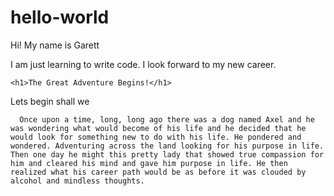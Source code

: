 # hello-world

Hi! My name is Garett

I am just learning to write code. I look forward to my new career.


<html>
  <head>
    
    
    <h1>The Great Adventure Begins!</h1>
  </head>
  <body>
    Lets begin shall we
    <p>
      
      Once upon a time, long, long ago there was a dog named Axel and he was wondering what would become of his life and he decided that he would look for something new to do with his life. He pondered and wondered. Adventuring across the land looking for his purpose in life. Then one day he might this pretty lady that showed true compassion for him and cleared his mind and gave him purpose in life. He then realized what his career path would be as before it was clouded by alcohol and mindless thoughts.
    
    
    
